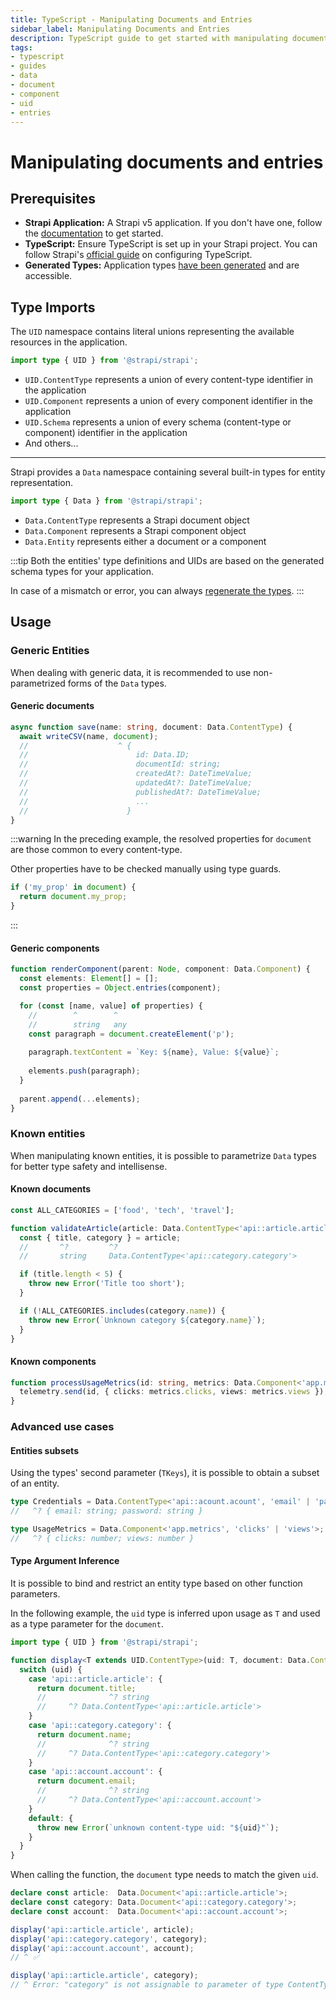 ```yaml
---
title: TypeScript - Manipulating Documents and Entries
sidebar_label: Manipulating Documents and Entries
description: TypeScript guide to get started with manipulating documents and entries
tags:
- typescript
- guides
- data
- document
- component
- uid
- entries
---
```


# Manipulating documents and entries

## Prerequisites

- **Strapi Application:** A Strapi v5 application. If you don't have one, follow the [documentation](/dev-docs/quick-start) to get started.
- **TypeScript:** Ensure TypeScript is set up in your Strapi project. You can follow Strapi's [official guide](/dev-docs/typescript#getting-started-with-typescript-in-strapi) on configuring TypeScript.
- **Generated Types:** Application types [have been generated](/dev-docs/typescript/development#generate-typings-for-content-types-schemas) and are accessible.

## Type Imports

The `UID` namespace contains literal unions representing the available resources in the application.

```typescript
import type { UID } from '@strapi/strapi';
```

- `UID.ContentType` represents a union of every content-type identifier in the application
- `UID.Component` represents a union of every component identifier in the application
- `UID.Schema` represents a union of every schema (content-type or component) identifier in the application 
- And others...

---

Strapi provides a `Data` namespace containing several built-in types for entity representation.

```typescript
import type { Data } from '@strapi/strapi';
```

- `Data.ContentType` represents a Strapi document object
- `Data.Component` represents a Strapi component object
- `Data.Entity` represents either a document or a component

:::tip
Both the entities' type definitions and UIDs are based on the generated schema types for your application.

In case of a mismatch or error, you can always [regenerate the types](/dev-docs/typescript/development#generate-typings-for-content-types-schemas). 
:::

## Usage

### Generic Entities

When dealing with generic data, it is recommended to use non-parametrized forms of the `Data` types.

#### Generic documents

```typescript
async function save(name: string, document: Data.ContentType) {
  await writeCSV(name, document);
  //                    ^ {
  //                        id: Data.ID;
  //                        documentId: string;
  //                        createdAt?: DateTimeValue;
  //                        updatedAt?: DateTimeValue;
  //                        publishedAt?: DateTimeValue;
  //                        ...
  //                      }
}
```

:::warning
In the preceding example, the resolved properties for `document` are those common to every content-type.

Other properties have to be checked manually using type guards.

```typescript
if ('my_prop' in document) {
  return document.my_prop;
}
```
:::

#### Generic components

```typescript
function renderComponent(parent: Node, component: Data.Component) {
  const elements: Element[] = [];
  const properties = Object.entries(component);

  for (const [name, value] of properties) {
    //        ^        ^
    //        string   any
    const paragraph = document.createElement('p');
    
    paragraph.textContent = `Key: ${name}, Value: ${value}`;
    
    elements.push(paragraph);
  }
  
  parent.append(...elements);
}
```

### Known entities

When manipulating known entities, it is possible to parametrize `Data` types for better type safety and intellisense.

#### Known documents

```typescript
const ALL_CATEGORIES = ['food', 'tech', 'travel'];

function validateArticle(article: Data.ContentType<'api::article.article'>) {
  const { title, category } = article;
  //       ^?         ^?
  //       string     Data.ContentType<'api::category.category'>

  if (title.length < 5) {
    throw new Error('Title too short');
  }

  if (!ALL_CATEGORIES.includes(category.name)) {
    throw new Error(`Unknown category ${category.name}`);
  }
}
```

#### Known components

```typescript
function processUsageMetrics(id: string, metrics: Data.Component<'app.metrics'>) {
  telemetry.send(id, { clicks: metrics.clicks, views: metrics.views });
}
```
### Advanced use cases

#### Entities subsets

Using the types' second parameter (`TKeys`), it is possible to obtain a subset of an entity.

```typescript
type Credentials = Data.ContentType<'api::acount.acount', 'email' | 'password'>;
//   ^? { email: string; password: string }
```

```typescript
type UsageMetrics = Data.Component<'app.metrics', 'clicks' | 'views'>;
//   ^? { clicks: number; views: number }
```

#### Type Argument Inference

It is possible to bind and restrict an entity type based on other function parameters.

In the following example, the `uid` type is inferred upon usage as `T` and used as a type parameter for the `document`.

```typescript
import type { UID } from '@strapi/strapi';

function display<T extends UID.ContentType>(uid: T, document: Data.ContentType<T>) {
  switch (uid) {
    case 'api::article.article': {
      return document.title;
      //              ^? string
      //     ^? Data.ContentType<'api::article.article'>
    }
    case 'api::category.category': {
      return document.name;
      //              ^? string
      //     ^? Data.ContentType<'api::category.category'>
    }
    case 'api::account.account': {
      return document.email;
      //              ^? string
      //     ^? Data.ContentType<'api::account.account'>
    }
    default: {
      throw new Error(`unknown content-type uid: "${uid}"`);
    }
  }
}
```

When calling the function, the `document` type needs to match the given `uid`.

```typescript
declare const article:  Data.Document<'api::article.article'>;
declare const category: Data.Document<'api::category.category'>;
declare const account:  Data.Document<'api::account.account'>;

display('api::article.article', article);
display('api::category.category', category);
display('api::account.account', account);
// ^ ✅

display('api::article.article', category);
// ^ Error: "category" is not assignable to parameter of type ContentType<'api::article.article'>

```
